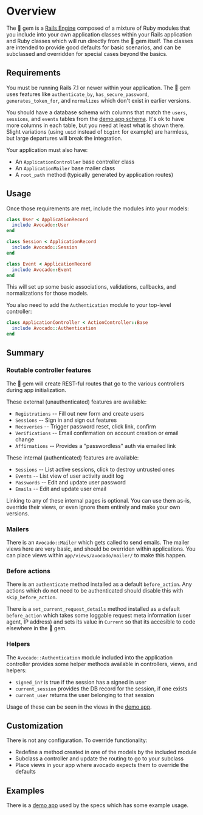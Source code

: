 # Overview

The 🥑 gem is a [Rails Engine] composed of a mixture of Ruby modules that you
include into your own application classes within your Rails application and Ruby
classes which will run directly from the 🥑 gem itself. The classes are intended
to provide good defaults for basic scenarios, and can be subclassed and
overridden for special cases beyond the basics.

## Requirements

You must be running Rails 7.1 or newer within your application. The 🥑 gem uses
features like `authenticate_by`, `has_secure_password`, `generates_token_for`,
and `normalizes` which don't exist in earlier versions.

You should have a database schema with columns that match the `users`,
`sessions`, and `events` tables from the [demo app schema]. It's ok to have more
columns in each table, but you need at least what is shown there. Slight
variations (using `uuid` instead of `bigint` for example) are harmless, but
large departures will break the integration.

Your application must also have:

- An `ApplicationController` base controller class
- An `ApplicationMailer` base mailer class
- A `root_path` method (typically generated by application routes)

## Usage

Once those requirements are met, include the modules into your models:

```ruby
class User < ApplicationRecord
  include Avocado::User
end

class Session < ApplicationRecord
  include Avocado::Session
end

class Event < ApplicationRecord
  include Avocado::Event
end
```

This will set up some basic associations, validations, callbacks, and
normalizations for those models.

You also need to add the `Authentication` module to your top-level controller:

```ruby
class ApplicationController < ActionController::Base
  include Avocado::Authentication
end
```

## Summary

### Routable controller features

The 🥑 gem will create REST-ful routes that go to the various controllers during
app initialization.

These external (unauthenticated) features are available:

- `Registrations` -- Fill out new form and create users
- `Sessions` -- Sign in and sign out features
- `Recoveries` -- Trigger password reset, click link, confirm
- `Verifications` -- Email confirmation on account creation or email change
- `Affirmations` -- Provides a "passwordless" auth via emailed link

These internal (authenticated) features are available:

- `Sessions` -- List active sessions, click to destroy untrusted ones
- `Events` -- List view of user activity audit log
- `Passwords` -- Edit and update user password
- `Emails` -- Edit and update user email

Linking to any of these internal pages is optional. You can use them as-is,
override their views, or even ignore them entirely and make your own versions.

### Mailers

There is an `Avocado::Mailer` which gets called to send emails. The mailer views
here are very basic, and should be overriden within applications. You can place
views within `app/views/avocado/mailer/` to make this happen.

### Before actions

There is an `authenticate` method installed as a default `before_action`. Any
actions which do not need to be authenticated should disable this with
`skip_before_action`.

There is a `set_current_request_details` method installed as a default
`before_action` which takes some loggable request meta information (user agent,
IP address) and sets its value in `Current` so that its accesible to code
elsewhere in the 🥑 gem.

### Helpers

The `Avocado::Authentication` module included into the application controller
provides some helper methods available in controllers, views, and helpers:

- `signed_in?` is true if the session has a signed in user
- `current_session` provides the DB record for the session, if one exists
- `current_user` returns the user belonging to that session

Usage of these can be seen in the views in the [demo app].

## Customization

There is not any configuration. To override functionality:

- Redefine a method created in one of the models by the included module
- Subclass a controller and update the routing to go to your subclass
- Place views in your app where avocado expects them to override the defaults

## Examples

There is a [demo app] used by the specs which has some example usage.

[demo app schema]: https://github.com/tcuwp/avocado/blob/main/spec/internal/db/schema.rb
[demo app]: https://github.com/tcuwp/avocado/blob/main/spec/internal
[Rails Engine]: https://guides.rubyonrails.org/engines.html#what-are-engines-questionmark